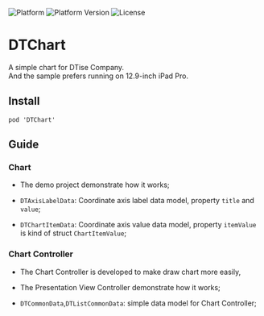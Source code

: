 ![Platform](https://img.shields.io/badge/platform-iOS-brightgreen.svg)
![Platform Version](https://img.shields.io/badge/iOS-8.0%2B-blue.svg)
![License](https://img.shields.io/badge/license-MIT-orange.svg)

# DTChart  
A simple chart for DTise Company.  
And the sample prefers running on 12.9-inch iPad Pro.

## Install

`pod 'DTChart'`


## Guide

### Chart

* The demo project demonstrate how it works;

* `DTAxisLabelData`: Coordinate axis label data model, property `title` and `value`;

* `DTChartItemData`: Coordinate axis value data model, property `itemValue` is kind of struct `ChartItemValue`;

### Chart Controller

* The Chart Controller is developed to make draw chart more easily,

* The Presentation View Controller demonstrate how it works;

* `DTCommonData`,`DTListCommonData`: simple data model for Chart Controller;
